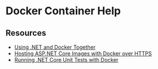 ﻿# Docker Container Help

## Resources
- [Using .NET and Docker Together](https://blogs.msdn.microsoft.com/dotnet/2018/06/13/using-net-and-docker-together-dockercon-2018-update/?mkt_tok=eyJpIjoiTnpGa1lqVTNZMkl3TlRWaCIsInQiOiJsaEpab3VUdVBMMVNWVkxNb3VRSVl5SFpmT3hlS3cwaWFmQ3p2c1FCODBoMVwvdkhoTkNsV1B1UVVaazI2VzhLbzNKYjdJdkNpMWphMThLbVlLWTlXKzl3VFVUck9LOVwvWlJMSTJjZEhUMCtuRm1mekVxdERidFdpd3Y4T0hMMVlQIn0%3D)
- [Hosting ASP.NET Core Images with Docker over HTTPS](https://github.com/dotnet/dotnet-docker/blob/master/samples/aspnetapp/aspnetcore-docker-https.md)
- [Running .NET Core Unit Tests with Docker](https://github.com/dotnet/dotnet-docker/blob/master/samples/dotnetapp/dotnet-docker-unit-testing.md)

